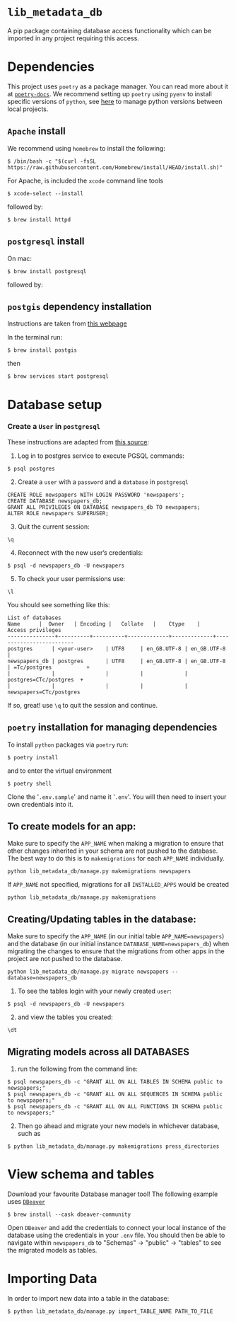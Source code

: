 **`lib_metadata_db`**
=========
A pip package containing database access functionality which can be imported in any project requiring this access.

Dependencies
============
This project uses `poetry` as a package manager. You can read more about it at [`poetry-docs`](<https://python-poetry.org/docs/>). We recommend setting up `poetry` using `pyenv` to install specific versions of `python`, see [here](https://blog.jayway.com/2019/12/28/pyenv-poetry-saviours-in-the-python-chaos/) to manage python versions between local projects.

`Apache` install
-----------------------------

We recommend using `homebrew` to install the following:

```shell
$ /bin/bash -c "$(curl -fsSL https://raw.githubusercontent.com/Homebrew/install/HEAD/install.sh)"
```
For Apache, is included the `xcode` command line tools

```shell
$ xcode-select --install
```
followed by:

```shell
$ brew install httpd
```

``postgresql`` install
----------------

On mac:

```shell
$ brew install postgresql
```

followed by:

``postgis`` dependency installation
----------------

Instructions are taken from [this webpage](https://morphocode.com/how-to-install-postgis-on-mac-os-x/)

In the terminal run:
```shell
$ brew install postgis
```

then
```shell
$ brew services start postgresql
```

Database setup
===========

### Create a `User` in `postgresql`

These instructions are adapted from [this source](https://www.sqlshack.com/setting-up-a-postgresql-database-on-mac/):
1. Log in to postgres service to execute PGSQL commands:

```shell
$ psql postgres
```

2. Create a `user` with a `password` and a `database` in `postgresql`

```PGSQL
CREATE ROLE newspapers WITH LOGIN PASSWORD 'newspapers';
CREATE DATABASE newspapers_db;
GRANT ALL PRIVILEGES ON DATABASE newspapers_db TO newspapers;
ALTER ROLE newspapers SUPERUSER;
```
3. Quit the current session:

```PGSQL
\q
```
4. Reconnect with the new user’s credentials:

```shell
$ psql -d newspapers_db -U newspapers
```

5. To check your user permissions use:

```PGSQL
\l
```

You should see something like this:
```
List of databases
Name      |  Owner   | Encoding |   Collate   |    Ctype    |    Access privileges    
---------------+----------+----------+-------------+-------------+-------------------------
postgres      | <your-user>    | UTF8     | en_GB.UTF-8 | en_GB.UTF-8 |
newspapers_db | postgres       | UTF8     | en_GB.UTF-8 | en_GB.UTF-8 | =Tc/postgres           +
|             |                |          |             | postgres=CTc/postgres  +
|             |                |          |             | newspapers=CTc/postgres
```

If so, great! use `\q` to quit the session and continue.


``poetry`` installation for managing dependencies
-----------------------------

To install `python` packages via `poetry` run:

```shell
$ poetry install
````

and to enter the virtual environment

```shell
$ poetry shell
````
Clone the '`.env.sample`' and name it '`.env`'. You will then need to insert your own credentials into it.

To create models for an app:
-----------------------------
Make sure to specify the `APP_NAME` when making a migration to ensure that other changes inherited in your schema are not pushed to the database. The best way to do this is to `makemigrations` for each `APP_NAME` individually.

```shell
python lib_metadata_db/manage.py makemigrations newspapers
```
If `APP_NAME` not specified, migrations for all `INSTALLED_APPS` would be created

```shell
python lib_metadata_db/manage.py makemigrations
```

Creating/Updating tables in the database:
-----------------------------------------

Make sure to specify the `APP_NAME` (in our initial table `APP_NAME=newspapers`) and the database (in our initial instance `DATABASE_NAME=newspapers_db`) when migrating the changes to ensure that the migrations from other apps in the project are not pushed to the database.

```shell
python lib_metadata_db/manage.py migrate newspapers --database=newspapers_db
```

1. To see the tables login with your newly created `user`:

```shell
$ psql -d newspapers_db -U newspapers
```

2. and view the tables you created:

```PGSQL
\dt
```

Migrating models across all DATABASES
-----------------------------------------

1. run the following from the command line:

```shell
$ psql newspapers_db -c "GRANT ALL ON ALL TABLES IN SCHEMA public to newspapers;"
$ psql newspapers_db -c "GRANT ALL ON ALL SEQUENCES IN SCHEMA public to newspapers;"
$ psql newspapers_db -c "GRANT ALL ON ALL FUNCTIONS IN SCHEMA public to newspapers;"
```
2. Then go ahead and migrate your new models in whichever database, such as

```shell
$ python lib_metadata_db/manage.py makemigrations press_directories
```

View schema and tables
==============
Download your favourite Database manager tool! The following example uses [`DBeaver`](https://dbeaver.io/download/)

```shell
$ brew install --cask dbeaver-community
```

Open `DBeaver` and add the credentials to connect your local instance of the database using the credentials in your ``.env`` file. You should then be able to navigate within ``newspapers_db`` to "Schemas" -> "public" -> "tables" to see the migrated models as tables.


Importing Data
==============
In order to import new data into a table in the database:

```shell
$ python lib_metadata_db/manage.py import_TABLE_NAME PATH_TO_FILE
```
